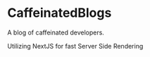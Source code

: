 # CaffeinatedBlogs

A blog of caffeinated developers.

Utilizing NextJS for fast Server Side Rendering
